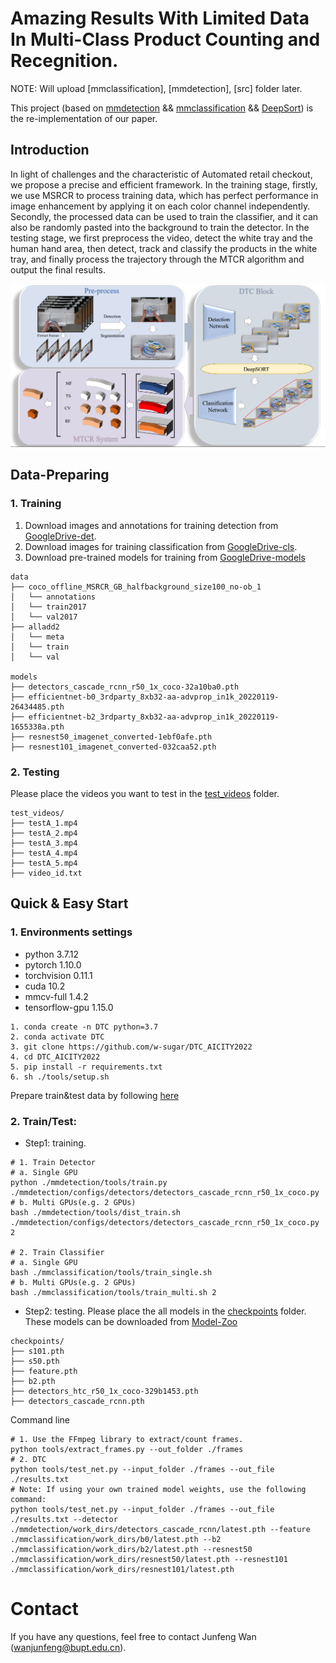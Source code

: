 Amazing Results With Limited Data In Multi-Class Product Counting and Recegnition.
===
NOTE: Will upload [mmclassification], [mmdetection], [src] folder later.

This project (based on [mmdetection](https://github.com/open-mmlab/mmdetection) && [mmclassification](https://github.com/open-mmlab/mmclassification) && [DeepSort](https://github.com/nwojke/deep_sort)) is the re-implementation of our paper.

## Introduction

In light of challenges and the characteristic of Automated retail checkout, we propose a precise and efficient framework. In the training stage, firstly, we use MSRCR to process training data, which has perfect performance in image enhancement by applying it on each color channel independently. Secondly, the processed data can be used to train the classifier, and it can also be randomly pasted into the background to train the detector. In the testing stage, we first preprocess the video, detect the white tray and the human hand area, then detect, track and classify the products in the white tray, and finally process the trajectory through the MTCR algorithm and output the final results.

![introfig](./images/intro.png)

## Data-Preparing

### 1. Training
1. Download images and annotations for training detection from [GoogleDrive-det](https://drive.google.com/file/d/1zhIEYGuDviOr4N5ZV8nNbWcIDSB2a2oY/view?usp=sharing).
2. Download images for training classification from [GoogleDrive-cls](https://drive.google.com/file/d/1k1k6b-cQ9UEh5_L3pVi1DHuYeqovi2Va/view?usp=sharing).
3. Download pre-trained models for training from [GoogleDrive-models](https://drive.google.com/file/d/1V0cFkuZWHTaLlYuZnFhIhhT3HgWJMWbG/view?usp=sharing)
```
data
├── coco_offline_MSRCR_GB_halfbackground_size100_no-ob_1
│   └── annotations
│   └── train2017
│   └── val2017
├── alladd2
│   └── meta
│   └── train
│   └── val

models
├── detectors_cascade_rcnn_r50_1x_coco-32a10ba0.pth
├── efficientnet-b0_3rdparty_8xb32-aa-advprop_in1k_20220119-26434485.pth
├── efficientnet-b2_3rdparty_8xb32-aa-advprop_in1k_20220119-1655338a.pth
├── resnest50_imagenet_converted-1ebf0afe.pth
├── resnest101_imagenet_converted-032caa52.pth
```

### 2. Testing
Please place the videos you want to test in the [test_videos](./test_videos) folder.
```
test_videos/
├── testA_1.mp4
├── testA_2.mp4
├── testA_3.mp4
├── testA_4.mp4
├── testA_5.mp4
├── video_id.txt
```

## Quick & Easy Start

### 1. Environments settings

* python 3.7.12
* pytorch 1.10.0
* torchvision 0.11.1
* cuda 10.2
* mmcv-full 1.4.2
* tensorflow-gpu 1.15.0

```shell
1. conda create -n DTC python=3.7
2. conda activate DTC
3. git clone https://github.com/w-sugar/DTC_AICITY2022
4. cd DTC_AICITY2022
5. pip install -r requirements.txt
6. sh ./tools/setup.sh
```
Prepare train&test data by following [here](#data-preparing)

### 2. Train/Test:

* Step1: training.
```shell
# 1. Train Detector
# a. Single GPU
python ./mmdetection/tools/train.py ./mmdetection/configs/detectors/detectors_cascade_rcnn_r50_1x_coco.py
# b. Multi GPUs(e.g. 2 GPUs)
bash ./mmdetection/tools/dist_train.sh ./mmdetection/configs/detectors/detectors_cascade_rcnn_r50_1x_coco.py 2

# 2. Train Classifier
# a. Single GPU
bash ./mmclassification/tools/train_single.sh
# b. Multi GPUs(e.g. 2 GPUs)
bash ./mmclassification/tools/train_multi.sh 2
```

* Step2: testing.
Please place the all models in the [checkpoints](./checkpoints) folder. These models can be downloaded from [Model-Zoo](https://drive.google.com/file/d/1nD80vqJQGEE2fL-sMx-cm6O5Q-uL7kF-/view?usp=sharing)
```
checkpoints/
├── s101.pth
├── s50.pth
├── feature.pth
├── b2.pth
├── detectors_htc_r50_1x_coco-329b1453.pth
├── detectors_cascade_rcnn.pth
```

Command line
```shell
# 1. Use the FFmpeg library to extract/count frames.
python tools/extract_frames.py --out_folder ./frames
# 2. DTC
python tools/test_net.py --input_folder ./frames --out_file ./results.txt
# Note: If using your own trained model weights, use the following command:
python tools/test_net.py --input_folder ./frames --out_file ./results.txt --detector ./mmdetection/work_dirs/detectors_cascade_rcnn/latest.pth --feature ./mmclassification/work_dirs/b0/latest.pth --b2 ./mmclassification/work_dirs/b2/latest.pth --resnest50 ./mmclassification/work_dirs/resnest50/latest.pth --resnest101 ./mmclassification/work_dirs/resnest101/latest.pth
```

# Contact

If you have any questions, feel free to contact Junfeng Wan (wanjunfeng@bupt.edu.cn).
